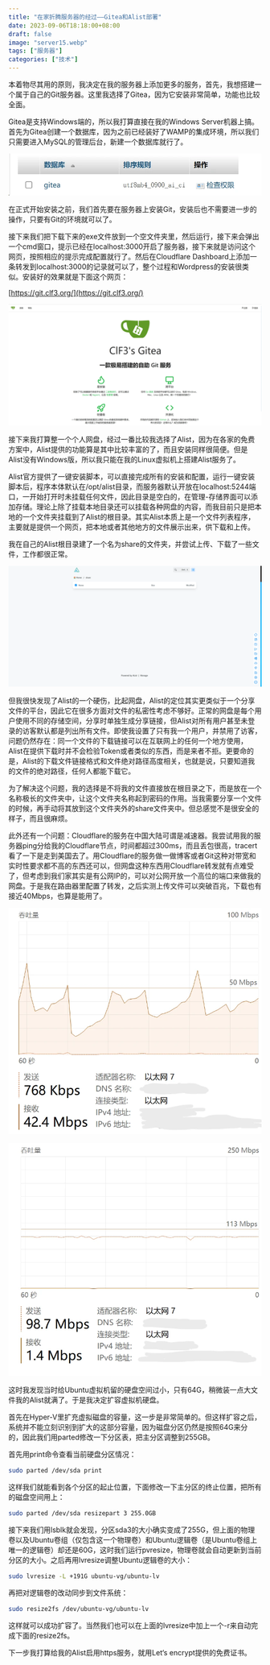 ```yaml
---
title: "在家折腾服务器的经过——Gitea和Alist部署"
date: 2023-09-06T18:18:00+08:00
draft: false
image: "server15.webp"
tags: ["服务器"]
categories: ["技术"]
---
```


本着物尽其用的原则，我决定在我的服务器上添加更多的服务，首先，我想搭建一个属于自己的Git服务器。这里我选择了Gitea，因为它安装非常简单，功能也比较全面。

Gitea是支持Windows端的，所以我打算直接在我的Windows Server机器上搞。首先为Gitea创建一个数据库，因为之前已经装好了WAMP的集成环境，所以我们只需要进入MySQL的管理后台，新建一个数据库就行了。

![](server14.webp)

在正式开始安装之前，我们首先要在服务器上安装Git，安装后也不需要进一步的操作，只要有Git的环境就可以了。

接下来我们把下载下来的exe文件放到一个空文件夹里，然后运行，接下来会弹出一个cmd窗口，提示已经在localhost:3000开启了服务器，接下来就是访问这个网页，按照相应的提示完成配置就行了。然后在Cloudflare Dashboard上添加一条转发到localhost:3000的记录就可以了，整个过程和Wordpress的安装很类似。安装好的效果就是下面这个网页：

[https://git.clf3.org/](https://git.clf3.org/)

![](server15.webp)

接下来我打算整一个个人网盘，经过一番比较我选择了Alist，因为在各家的免费方案中，Alist提供的功能算是其中比较丰富的了，而且安装同样很简便。但是Alist没有Windows版，所以我只能在我的Linux虚拟机上搭建Alist服务了。

Alist官方提供了一键安装脚本，可以直接完成所有的安装和配置，运行一键安装脚本后，程序本体默认在/opt/alist目录，而服务器默认开放在localhost:5244端口，一开始打开时未挂载任何文件，因此目录是空白的，在管理-存储界面可以添加存储。理论上除了挂载本地目录还可以挂载各种网盘的内容，而我目前只是把本地的一个文件夹挂载到了Alist的根目录。其实Alist本质上是一个文件列表程序，主要就是提供一个网页，把本地或者其他地方的文件展示出来，供下载和上传。

我在自己的Alist根目录建了一个名为share的文件夹，并尝试上传、下载了一些文件，工作都很正常。

![](server16.webp)

但我很快发现了Alist的一个硬伤，比起网盘，Alist的定位其实更类似于一个分享文件的平台，因此它在很多方面对文件的私密性考虑不够好。正常的网盘是每个用户使用不同的存储空间，分享时单独生成分享链接，但Alist对所有用户甚至未登录的访客默认都是列出所有文件。即使我设置了只有我一个用户，并禁用了访客，问题仍然存在：同一个文件的下载链接可以在互联网上的任何一个地方使用，Alist在提供下载时并不会检验Token或者类似的东西，而是来者不拒。更要命的是，Alist的下载文件链接格式和文件绝对路径高度相关，也就是说，只要知道我的文件的绝对路径，任何人都能下载它。

为了解决这个问题，我的选择是不将我的文件直接放在根目录之下，而是放在一个名称极长的文件夹中，让这个文件夹名称起到密码的作用。当我需要分享一个文件的时候，再手动将其放到这个文件夹外的share文件夹中。但总感觉不是很安全的样子，而且很麻烦。

此外还有一个问题：Cloudflare的服务在中国大陆可谓是减速器。我尝试用我的服务器ping分给我的Cloudflare节点，时间都超过300ms，而且丢包很高，tracert看了一下是走到美国去了。用Cloudflare的服务做一做博客或者Git这种对带宽和实时性要求都不高的东西还可以，但网盘这种东西用Cloudflare转发就有点难受了，但考虑到我们家其实是有公网IP的，可以对公网开放一个高位的端口来做我的网盘。于是我在路由器里配置了转发，之后实测上传文件可以突破百兆，下载也有接近40Mbps，也算是能用了。

![](server17.webp)

![](server18.webp)

这时我发现当时给Ubuntu虚拟机留的硬盘空间过小，只有64G，稍微装一点大文件我的Alist就满了。于是我决定扩容虚拟机硬盘。

首先在Hyper-V里扩充虚拟磁盘的容量，这一步是非常简单的。但这样扩容之后，系统并不能立刻识别到扩大的这部分容量，因为磁盘分区仍然是按照64G来分的，因此我们用parted修改一下分区表，把主分区调整到255GB。

首先用print命令查看当前硬盘分区情况：

```bash
sudo parted /dev/sda print
```

这样我们就能看到各个分区的起止位置，下面修改一下主分区的终止位置，把所有的磁盘空间用上：

```bash
sudo parted /dev/sda resizepart 3 255.0GB
```

接下来我们用lsblk就会发现，分区sda3的大小确实变成了255G，但上面的物理卷以及Ubuntu卷组（仅包含这一个物理卷）和Ubuntu逻辑卷（是Ubuntu卷组上唯一的逻辑卷）却还是60G，这时我们运行pvresize，物理卷就会自动更新到当前分区的大小。之后再用lvresize调整Ubuntu逻辑卷的大小：

```bash
sudo lvresize -L +191G ubuntu-vg/ubuntu-lv
```

再把对逻辑卷的改动同步到文件系统：

```bash
sudo resize2fs /dev/ubuntu-vg/ubuntu-lv
```

这样就可以成功扩容了。当然我们也可以在上面的lvresize中加上一个-r来自动完成下面的resize2fs。

下一步我打算给我的Alist启用https服务，就用Let‘s encrypt提供的免费证书。